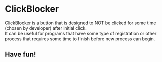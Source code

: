 # ClickBlocker
ClickBlocker is a button that is designed to NOT be clicked for some time (chosen by developer) after initial click.<br>
It can be useful for programs that have some type of registration or other process that requires some time to finish before new process can begin.<br>
<h2>Have fun!</h2>
